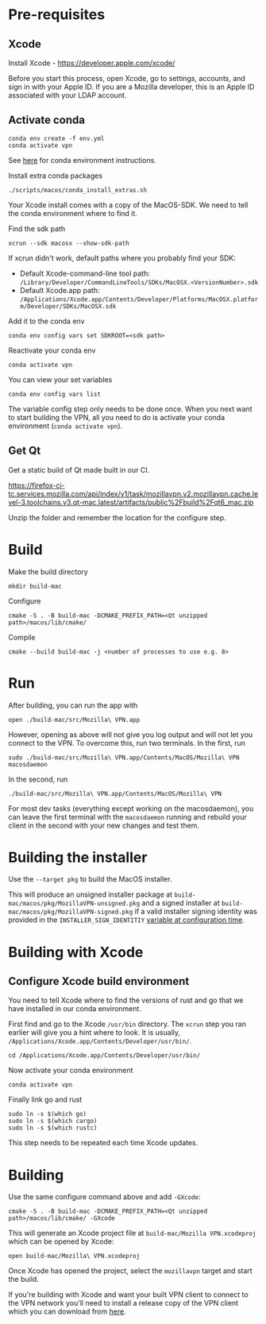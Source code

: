 # Pre-requisites

## Xcode

Install Xcode - https://developer.apple.com/xcode/

Before you start this process, open Xcode, go to settings, accounts, and sign in with your
Apple ID. If you are a Mozilla developer, this is an Apple ID associated with your LDAP account.

## Activate conda

    conda env create -f env.yml
    conda activate vpn

See [here](./index.md#conda) for conda environment instructions.

Install extra conda packages

    ./scripts/macos/conda_install_extras.sh

Your Xcode install comes with a copy of the MacOS-SDK.
We need to tell the conda environment where to find it.

Find the sdk path

    xcrun --sdk macosx --show-sdk-path

If xcrun didn't work, default paths where you probably find your SDK:
 * Default Xcode-command-line tool path: `/Library/Developer/CommandLineTools/SDKs/MacOSX.<VersionNumber>.sdk`
 * Default Xcode.app path: `/Applications/Xcode.app/Contents/Developer/Platforms/MacOSX.platform/Developer/SDKs/MacOSX.sdk`

Add it to the conda env

    conda env config vars set SDKROOT=<sdk path>

Reactivate your conda env

    conda activate vpn

You can view your set variables

    conda env config vars list

The variable config step only needs to be done once.
When you next want to start building the VPN, all you need to do is activate your conda environment (`conda activate vpn`).

## Get Qt

Get a static build of Qt made built in our CI.

https://firefox-ci-tc.services.mozilla.com/api/index/v1/task/mozillavpn.v2.mozillavpn.cache.level-3.toolchains.v3.qt-mac.latest/artifacts/public%2Fbuild%2Fqt6_mac.zip

Unzip the folder and remember the location for the configure step.

# Build

Make the build directory

    mkdir build-mac

Configure

    cmake -S . -B build-mac -DCMAKE_PREFIX_PATH=<Qt unzipped path>/macos/lib/cmake/

Compile

    cmake --build build-mac -j <number of processes to use e.g. 8>

# Run

After building, you can run the app with

    open ./build-mac/src/Mozilla\ VPN.app

However, opening as above will not give you log output and will not let you
connect to the VPN.
To overcome this, run two terminals.
In the first, run

    sudo ./build-mac/src/Mozilla\ VPN.app/Contents/MacOS/Mozilla\ VPN macosdaemon

In the second, run

    ./build-mac/src/Mozilla\ VPN.app/Contents/MacOS/Mozilla\ VPN

For most dev tasks (everything except working on the macosdaemon), you can leave the first terminal with the `macosdaemon` running and rebuild your client in the second with your new changes and test them.

# Building the installer

Use the `--target pkg` to build the MacOS installer.

This will produce an unsigned installer package at `build-mac/macos/pkg/MozillaVPN-unsigned.pkg`
and a signed installer at `build-mac/macos/pkg/MozillaVPN-signed.pkg` if a valid installer
signing identity was provided in the `INSTALLER_SIGN_IDENTITIY` [variable at configuration
time](./index.md#build-configure-flags).

# Building with Xcode

## Configure Xcode build environment

You need to tell Xcode where to find the versions of rust and go that we have installed in our
conda environment.

First find and go to the Xcode `/usr/bin` directory. The `xcrun` step you ran earlier will give you a hint
where to look. It is usually, `/Applications/Xcode.app/Contents/Developer/usr/bin/`.

    cd /Applications/Xcode.app/Contents/Developer/usr/bin/

Now activate your conda environment

    conda activate vpn

Finally link go and rust

    sudo ln -s $(which go)
    sudo ln -s $(which cargo)
    sudo ln -s $(which rustc)

This step needs to be repeated each time Xcode updates.

# Building

Use the same configure command above and add `-GXcode`:

    cmake -S . -B build-mac -DCMAKE_PREFIX_PATH=<Qt unzipped path>/macos/lib/cmake/ -GXcode

This will generate an Xcode project file at `build-mac/Mozilla VPN.xcodeproj` which can be opened
by Xcode:

    open build-mac/Mozilla\ VPN.xcodeproj

Once Xcode has opened the project, select the `mozillavpn` target and start the build.

If you're building with Xcode and want your built VPN client to connect to the VPN network you'll
need to install a release copy of the VPN client which you can download from [here](https://www.mozilla.org/products/vpn/download/).

